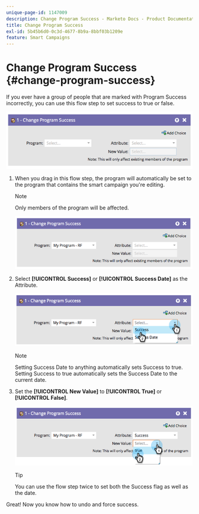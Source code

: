 ```yaml
---
unique-page-id: 1147009
description: Change Program Success - Marketo Docs - Product Documentation
title: Change Program Success
exl-id: 5b45b6d0-0c3d-4677-8b9a-8bbf03b1209e
feature: Smart Campaigns
---
```

# Change Program Success {#change-program-success}

If you ever have a group of people that are marked with Program Success incorrectly, you can use this flow step to set success to true or false.

![](assets/change-program-success-1.png)

1. When you drag in this flow step, the program will automatically be set to the program that contains the smart campaign you're editing.

   >[!NOTE]
   >
   >Only members of the program will be affected.

   ![](assets/change-program-success-2.png)

1. Select **[!UICONTROL Success]** or **[!UICONTROL Success Date]** as the Attribute.

   ![](assets/change-program-success-3.png)

   >[!NOTE]
   >
   >Setting Success Date to anything automatically sets Success to true. Setting Success to true automatically sets the Success Date to the current date.

1. Set the **[!UICONTROL New Value]** to **[!UICONTROL True]** or **[!UICONTROL False]**.

   ![](assets/change-program-success-4.png)

   >[!TIP]
   >
   >You can use the flow step twice to set both the Success flag as well as the date.

Great! Now you know how to undo and force success.
